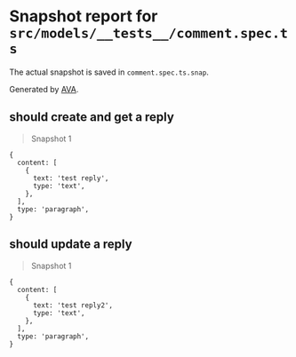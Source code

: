 # Snapshot report for `src/models/__tests__/comment.spec.ts`

The actual snapshot is saved in `comment.spec.ts.snap`.

Generated by [AVA](https://avajs.dev).

## should create and get a reply

> Snapshot 1

    {
      content: [
        {
          text: 'test reply',
          type: 'text',
        },
      ],
      type: 'paragraph',
    }

## should update a reply

> Snapshot 1

    {
      content: [
        {
          text: 'test reply2',
          type: 'text',
        },
      ],
      type: 'paragraph',
    }
